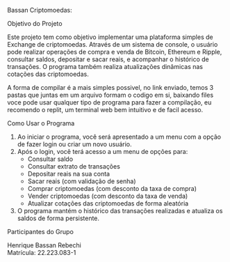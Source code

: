 Bassan Criptomoedas:

Objetivo do Projeto

Este projeto tem como objetivo implementar uma plataforma simples de Exchange de criptomoedas. Através de um sistema de console, o usuário pode realizar operações de compra e venda de Bitcoin, Ethereum e Ripple, consultar saldos, depositar e sacar reais, e acompanhar o histórico de transações. O programa também realiza atualizações dinâmicas nas cotações das criptomoedas.

A forma de compilar é a mais simples possivel, no link enviado, temos 3 pastas que juntas em um arquivo formam o codigo em si, baixando files voce pode usar qualquer tipo de programa para fazer a compilação, eu recomendo o replit, um terminal web bem intuitivo e de facil acesso.

Como Usar o Programa

1. Ao iniciar o programa, você será apresentado a um menu com a opção de fazer login ou criar um novo usuário.
2. Após o login, você terá acesso a um menu de opções para:
   - Consultar saldo
   - Consultar extrato de transações
   - Depositar reais na sua conta
   - Sacar reais (com validação de senha)
   - Comprar criptomoedas (com desconto da taxa de compra)
   - Vender criptomoedas (com desconto da taxa de venda)
   - Atualizar cotações das criptomoedas de forma aleatória
3. O programa mantém o histórico das transações realizadas e atualiza os saldos de forma persistente.

Participantes do Grupo

Henrique Bassan Rebechi  
Matrícula: 22.223.083-1
